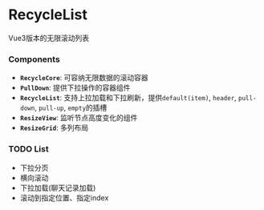 # RecycleList
Vue3版本的无限滚动列表

### Components
+ **`RecycleCore`**: 可容纳无限数据的滚动容器
+ **`PullDown`**: 提供下拉操作的容器组件
+ **`RecycleList`**: 支持上拉加载和下拉刷新，提供`default(item)`, `header`, `pull-down`, `pull-up`, `empty`的插槽
+ **`ResizeView`**: 监听节点高度变化的组件
+ **`ResizeGrid`**: 多列布局

### TODO List
+ 下拉分页
+ 横向滚动
+ 下拉加载(聊天记录加载)
+ 滚动到指定位置、指定index